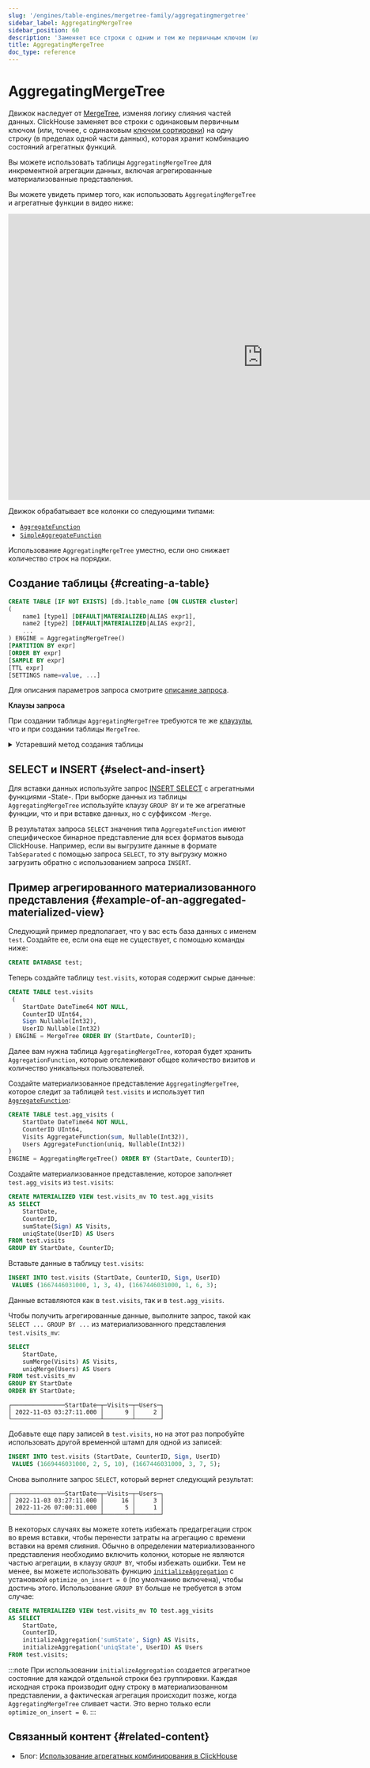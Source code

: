 ```yaml
---
slug: '/engines/table-engines/mergetree-family/aggregatingmergetree'
sidebar_label: AggregatingMergeTree
sidebar_position: 60
description: 'Заменяет все строки с одним и тем же первичным ключом (или, более'
title: AggregatingMergeTree
doc_type: reference
---
```

# AggregatingMergeTree

Движок наследует от [MergeTree](/engines/table-engines/mergetree-family/versionedcollapsingmergetree), изменяя логику слияния частей данных. ClickHouse заменяет все строки с одинаковым первичным ключом (или, точнее, с одинаковым [ключом сортировки](../../../engines/table-engines/mergetree-family/mergetree.md)) на одну строку (в пределах одной части данных), которая хранит комбинацию состояний агрегатных функций.

Вы можете использовать таблицы `AggregatingMergeTree` для инкрементной агрегации данных, включая агрегированные материализованные представления.

Вы можете увидеть пример того, как использовать `AggregatingMergeTree` и агрегатные функции в видео ниже:
<div class='vimeo-container'>
<iframe width="1030" height="579" src="https://www.youtube.com/embed/pryhI4F_zqQ" title="Aggregation States in ClickHouse" frameborder="0" allow="accelerometer; autoplay; clipboard-write; encrypted-media; gyroscope; picture-in-picture; web-share" referrerpolicy="strict-origin-when-cross-origin" allowfullscreen></iframe>
</div>

Движок обрабатывает все колонки со следующими типами:

- [`AggregateFunction`](../../../sql-reference/data-types/aggregatefunction.md)
- [`SimpleAggregateFunction`](../../../sql-reference/data-types/simpleaggregatefunction.md)

Использование `AggregatingMergeTree` уместно, если оно снижает количество строк на порядки.

## Создание таблицы {#creating-a-table}

```sql
CREATE TABLE [IF NOT EXISTS] [db.]table_name [ON CLUSTER cluster]
(
    name1 [type1] [DEFAULT|MATERIALIZED|ALIAS expr1],
    name2 [type2] [DEFAULT|MATERIALIZED|ALIAS expr2],
    ...
) ENGINE = AggregatingMergeTree()
[PARTITION BY expr]
[ORDER BY expr]
[SAMPLE BY expr]
[TTL expr]
[SETTINGS name=value, ...]
```

Для описания параметров запроса смотрите [описание запроса](../../../sql-reference/statements/create/table.md).

**Клаузы запроса**

При создании таблицы `AggregatingMergeTree` требуются те же [клаузулы](../../../engines/table-engines/mergetree-family/mergetree.md), что и при создании таблицы `MergeTree`.

<details markdown="1">

<summary>Устаревший метод создания таблицы</summary>

:::note
Не используйте этот метод в новых проектах и, если возможно, переведите старые проекты на вышеописанный метод.
:::

```sql
CREATE TABLE [IF NOT EXISTS] [db.]table_name [ON CLUSTER cluster]
(
    name1 [type1] [DEFAULT|MATERIALIZED|ALIAS expr1],
    name2 [type2] [DEFAULT|MATERIALIZED|ALIAS expr2],
    ...
) ENGINE [=] AggregatingMergeTree(date-column [, sampling_expression], (primary, key), index_granularity)
```

Все параметры имеют такое же значение, как и в `MergeTree`.
</details>

## SELECT и INSERT {#select-and-insert}

Для вставки данных используйте запрос [INSERT SELECT](../../../sql-reference/statements/insert-into.md) с агрегатными функциями -State-.
При выборке данных из таблицы `AggregatingMergeTree` используйте клаузу `GROUP BY` и те же агрегатные функции, что и при вставке данных, но с суффиксом `-Merge`.

В результатах запроса `SELECT` значения типа `AggregateFunction` имеют специфическое бинарное представление для всех форматов вывода ClickHouse. Например, если вы выгрузите данные в формате `TabSeparated` с помощью запроса `SELECT`, то эту выгрузку можно загрузить обратно с использованием запроса `INSERT`.

## Пример агрегированного материализованного представления {#example-of-an-aggregated-materialized-view}

Следующий пример предполагает, что у вас есть база данных с именем `test`. Создайте ее, если она еще не существует, с помощью команды ниже:

```sql
CREATE DATABASE test;
```

Теперь создайте таблицу `test.visits`, которая содержит сырые данные:

```sql
CREATE TABLE test.visits
 (
    StartDate DateTime64 NOT NULL,
    CounterID UInt64,
    Sign Nullable(Int32),
    UserID Nullable(Int32)
) ENGINE = MergeTree ORDER BY (StartDate, CounterID);
```

Далее вам нужна таблица `AggregatingMergeTree`, которая будет хранить `AggregationFunction`, которые отслеживают общее количество визитов и количество уникальных пользователей.

Создайте материализованное представление `AggregatingMergeTree`, которое следит за таблицей `test.visits` и использует тип [`AggregateFunction`](/sql-reference/data-types/aggregatefunction):

```sql
CREATE TABLE test.agg_visits (
    StartDate DateTime64 NOT NULL,
    CounterID UInt64,
    Visits AggregateFunction(sum, Nullable(Int32)),
    Users AggregateFunction(uniq, Nullable(Int32))
)
ENGINE = AggregatingMergeTree() ORDER BY (StartDate, CounterID);
```

Создайте материализованное представление, которое заполняет `test.agg_visits` из `test.visits`:

```sql
CREATE MATERIALIZED VIEW test.visits_mv TO test.agg_visits
AS SELECT
    StartDate,
    CounterID,
    sumState(Sign) AS Visits,
    uniqState(UserID) AS Users
FROM test.visits
GROUP BY StartDate, CounterID;
```

Вставьте данные в таблицу `test.visits`:

```sql
INSERT INTO test.visits (StartDate, CounterID, Sign, UserID)
 VALUES (1667446031000, 1, 3, 4), (1667446031000, 1, 6, 3);
```

Данные вставляются как в `test.visits`, так и в `test.agg_visits`.

Чтобы получить агрегированные данные, выполните запрос, такой как `SELECT ... GROUP BY ...` из материализованного представления `test.visits_mv`:

```sql
SELECT
    StartDate,
    sumMerge(Visits) AS Visits,
    uniqMerge(Users) AS Users
FROM test.visits_mv
GROUP BY StartDate
ORDER BY StartDate;
```

```text
┌───────────────StartDate─┬─Visits─┬─Users─┐
│ 2022-11-03 03:27:11.000 │      9 │     2 │
└─────────────────────────┴────────┴───────┘
```

Добавьте еще пару записей в `test.visits`, но на этот раз попробуйте использовать другой временной штамп для одной из записей:

```sql
INSERT INTO test.visits (StartDate, CounterID, Sign, UserID)
 VALUES (1669446031000, 2, 5, 10), (1667446031000, 3, 7, 5);
```

Снова выполните запрос `SELECT`, который вернет следующий результат:

```text
┌───────────────StartDate─┬─Visits─┬─Users─┐
│ 2022-11-03 03:27:11.000 │     16 │     3 │
│ 2022-11-26 07:00:31.000 │      5 │     1 │
└─────────────────────────┴────────┴───────┘
```

В некоторых случаях вы можете хотеть избежать предагрегации строк во время вставки, чтобы перенести затраты на агрегацию с времени вставки на время слияния. Обычно в определении материализованного представления необходимо включить колонки, которые не являются частью агрегации, в клаузу `GROUP BY`, чтобы избежать ошибки. Тем не менее, вы можете использовать функцию [`initializeAggregation`](/sql-reference/functions/other-functions#initializeaggregation) с установкой `optimize_on_insert = 0` (по умолчанию включена), чтобы достичь этого. Использование `GROUP BY` больше не требуется в этом случае:

```sql
CREATE MATERIALIZED VIEW test.visits_mv TO test.agg_visits
AS SELECT
    StartDate,
    CounterID,
    initializeAggregation('sumState', Sign) AS Visits,
    initializeAggregation('uniqState', UserID) AS Users
FROM test.visits;
```

:::note
При использовании `initializeAggregation` создается агрегатное состояние для каждой отдельной строки без группировки.
Каждая исходная строка производит одну строку в материализованном представлении, а фактическая агрегация происходит позже, когда
`AggregatingMergeTree` сливает части. Это верно только если `optimize_on_insert = 0`.
:::

## Связанный контент {#related-content}

- Блог: [Использование агрегатных комбинирования в ClickHouse](https://clickhouse.com/blog/aggregate-functions-combinators-in-clickhouse-for-arrays-maps-and-states)